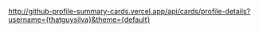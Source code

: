 http://github-profile-summary-cards.vercel.app/api/cards/profile-details?username={thatguysilva}&theme={default}
